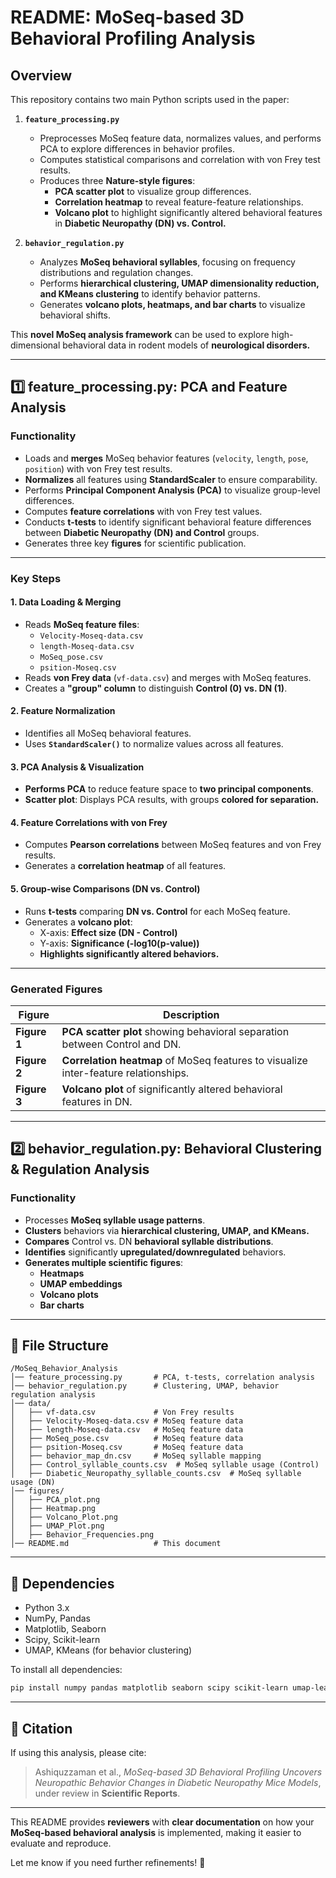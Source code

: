 # **README: MoSeq-based 3D Behavioral Profiling Analysis**

## **Overview**
This repository contains two main Python scripts used in the paper:

1. **`feature_processing.py`**  
   - Preprocesses MoSeq feature data, normalizes values, and performs PCA to explore differences in behavior profiles.  
   - Computes statistical comparisons and correlation with von Frey test results.  
   - Produces three **Nature-style figures**:  
     - **PCA scatter plot** to visualize group differences.  
     - **Correlation heatmap** to reveal feature-feature relationships.  
     - **Volcano plot** to highlight significantly altered behavioral features in **Diabetic Neuropathy (DN) vs. Control.**  

2. **`behavior_regulation.py`**  
   - Analyzes **MoSeq behavioral syllables**, focusing on frequency distributions and regulation changes.  
   - Performs **hierarchical clustering, UMAP dimensionality reduction, and KMeans clustering** to identify behavior patterns.  
   - Generates **volcano plots, heatmaps, and bar charts** to visualize behavioral shifts.  

This **novel MoSeq analysis framework** can be used to explore high-dimensional behavioral data in rodent models of **neurological disorders.**

---

## **1️⃣ feature_processing.py: PCA and Feature Analysis**
### **Functionality**
- Loads and **merges** MoSeq behavior features (`velocity`, `length`, `pose`, `position`) with von Frey test results.  
- **Normalizes** all features using **StandardScaler** to ensure comparability.  
- Performs **Principal Component Analysis (PCA)** to visualize group-level differences.  
- Computes **feature correlations** with von Frey test values.  
- Conducts **t-tests** to identify significant behavioral feature differences between **Diabetic Neuropathy (DN) and Control** groups.  
- Generates three key **figures** for scientific publication.

---

### **Key Steps**
#### **1. Data Loading & Merging**
- Reads **MoSeq feature files**:  
  - `Velocity-Moseq-data.csv`
  - `length-Moseq-data.csv`
  - `MoSeq_pose.csv`
  - `psition-Moseq.csv`
- Reads **von Frey data** (`vf-data.csv`) and merges with MoSeq features.  
- Creates a **"group" column** to distinguish **Control (0) vs. DN (1)**.

#### **2. Feature Normalization**
- Identifies all MoSeq behavioral features.  
- Uses **`StandardScaler()`** to normalize values across all features.  

#### **3. PCA Analysis & Visualization**
- **Performs PCA** to reduce feature space to **two principal components**.
- **Scatter plot**: Displays PCA results, with groups **colored for separation.**  

#### **4. Feature Correlations with von Frey**
- Computes **Pearson correlations** between MoSeq features and von Frey results.
- Generates a **correlation heatmap** of all features.

#### **5. Group-wise Comparisons (DN vs. Control)**
- Runs **t-tests** comparing **DN vs. Control** for each MoSeq feature.
- Generates a **volcano plot**:
  - X-axis: **Effect size (DN - Control)**
  - Y-axis: **Significance (-log10(p-value))**
  - **Highlights significantly altered behaviors.**

---

### **Generated Figures**
| **Figure** | **Description** |
|------------|----------------|
| **Figure 1** | **PCA scatter plot** showing behavioral separation between Control and DN. |
| **Figure 2** | **Correlation heatmap** of MoSeq features to visualize inter-feature relationships. |
| **Figure 3** | **Volcano plot** of significantly altered behavioral features in DN. |

---

## **2️⃣ behavior_regulation.py: Behavioral Clustering & Regulation Analysis**
### **Functionality**
- Processes **MoSeq syllable usage patterns**.
- **Clusters** behaviors via **hierarchical clustering, UMAP, and KMeans.**  
- **Compares** Control vs. DN **behavioral syllable distributions**.  
- **Identifies** significantly **upregulated/downregulated** behaviors.  
- **Generates multiple scientific figures**:  
  - **Heatmaps**
  - **UMAP embeddings**
  - **Volcano plots**
  - **Bar charts**

---

## **📂 File Structure**
```
/MoSeq_Behavior_Analysis
│── feature_processing.py       # PCA, t-tests, correlation analysis
│── behavior_regulation.py      # Clustering, UMAP, behavior regulation analysis
│── data/
│   ├── vf-data.csv             # Von Frey results
│   ├── Velocity-Moseq-data.csv # MoSeq feature data
│   ├── length-Moseq-data.csv   # MoSeq feature data
│   ├── MoSeq_pose.csv          # MoSeq feature data
│   ├── psition-Moseq.csv       # MoSeq feature data
│   ├── behavior_map_dn.csv     # MoSeq syllable mapping
│   ├── Control_syllable_counts.csv  # MoSeq syllable usage (Control)
│   ├── Diabetic_Neuropathy_syllable_counts.csv  # MoSeq syllable usage (DN)
│── figures/
│   ├── PCA_plot.png
│   ├── Heatmap.png
│   ├── Volcano_Plot.png
│   ├── UMAP_Plot.png
│   ├── Behavior_Frequencies.png
│── README.md                   # This document
```

---

## **🔧 Dependencies**
- Python 3.x
- NumPy, Pandas
- Matplotlib, Seaborn
- Scipy, Scikit-learn
- UMAP, KMeans (for behavior clustering)

To install all dependencies:
```bash
pip install numpy pandas matplotlib seaborn scipy scikit-learn umap-learn
```

---

## **📜 Citation**
If using this analysis, please cite:
> Ashiquzzaman et al., *MoSeq-based 3D Behavioral Profiling Uncovers Neuropathic Behavior Changes in Diabetic Neuropathy Mice Models*, under review in **Scientific Reports**.

---

This README provides **reviewers** with **clear documentation** on how your **MoSeq-based behavioral analysis** is implemented, making it easier to evaluate and reproduce.

Let me know if you need further refinements! 🚀

